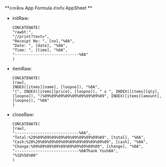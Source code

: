 **การเขียน App Formula สำหรับ AppSheet **
   - initRaw:
     ```
     CONCATENATE(
     "rawbt:", 
     "//print?text=", 
     "Receipt No: ", [no],"%0A", 
     "Date: ", [date], "%0A", 
     "Time: ", [time], "%0A", 
     "----------------------------%0A"
     )
     ```

   - itemRaw:
     ```
     CONCATENATE(
     [raw], 
     INDEX([items][name], [loopno]), "%0A", 
     "(", INDEX([items][price], [loopno]), " x ", INDEX([items][qty],[loopno]), ")%09%09%09%09%09%09%09%09%09", INDEX([items][amount],[loopno]), "%0A"
     )
     ```

   - closeRaw:
     ```
     CONCATENATE(
     [raw], 
     "----------------------------%0A", 
     "Total:%20%09%09%09%09%09%09%09%09%09%09", [total], "%0A", 
     "Cash:%20%20%09%09%09%09%09%09%09%09%09%09", [cash], "%0A", 
     "Change:%09%09%09%09%09%09%09%09%09%09", [change], "%0A", 
     "----------------------------%0AThank You%0A", 
     "%1D%56%00"
     )
     ```
